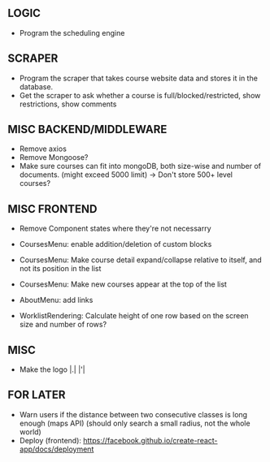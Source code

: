 ## LOGIC
- Program the scheduling engine

## SCRAPER
- Program the scraper that takes course website data and stores it in the database. 
- Get the scraper to ask whether a course is full/blocked/restricted, show restrictions, show comments

## MISC BACKEND/MIDDLEWARE
- Remove axios
- Remove Mongoose?
- Make sure courses can fit into mongoDB, both size-wise and number of documents. (might exceed 5000 limit) -> Don't store 500+ level courses?

## MISC FRONTEND
- Remove Component states where they're not necessarry
- CoursesMenu: enable addition/deletion of custom blocks
- CoursesMenu: Make course detail expand/collapse relative to itself, and not its position in the list
- CoursesMenu: Make new courses appear at the top of the list
- AboutMenu: add links

- WorklistRendering: Calculate height of one row based on the screen size and number of rows?

## MISC
- Make the logo |.| |'|

## FOR LATER
- Warn users if the distance between two consecutive classes is long enough (maps API) (should only search a small radius, not the whole world)
- Deploy (frontend): https://facebook.github.io/create-react-app/docs/deployment